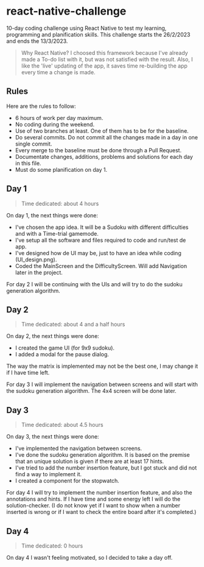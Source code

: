 # react-native-challenge
10-day coding challenge using React Native to test my learning, programming and planification skills. This challenge starts the 26/2/2023 and ends the 13/3/2023.
> Why React Native?
> I choosed this framework because I've already made a To-do list with it, but was not satisfied with the result. Also, I like the 'live' updating of the app, it saves time re-building the app every time a change is made.

## Rules
Here are the rules to follow:
- 6 hours of work per day maximum.
- No coding during the weekend.
- Use of two branches at least. One of them has to be for the baseline.
- Do several commits. Do not commit all the changes made in a day in one single commit.
- Every merge to the baseline must be done through a Pull Request.
- Documentate changes, additions, problems and solutions for each day in this file.
- Must do some planification on day 1.

## Day 1
> Time dedicated: about 4 hours

On day 1, the next things were done:
- I've chosen the app idea. It will be a Sudoku with different difficulties and with a Time-trial gamemode.
- I've setup all the software and files required to code and run/test de app.
- I've designed how de UI may be, just to have an idea while coding (UI_design.png).
- Coded the MainScreen and the DifficultyScreen. Will add Navigation later in the project.

For day 2 I will be continuing with the UIs and will try to do the sudoku generation algorithm.

## Day 2
> Time dedicated: about 4 and a half hours

On day 2, the next things were done:
- I created the game UI (for 9x9 sudoku).
- I added a modal for the pause dialog.

The way the matrix is implemented may not be the best one, I may change it if I have time left.

For day 3 I will implement the navigation between screens and will start with the sudoku generation algorithm. The 4x4 screen will be done later.

## Day 3
> Time dedicated: about 4.5 hours

On day 3, the next things were done:
- I've implemented the navigation between screens.
- I've done the sudoku generation algorithm. It is based on the premise that an unique solution is given if there are at least 17 hints.
- I've tried to add the number insertion feature, but I got stuck and did not find a way to implement it.
- I created a component for the stopwatch.

For day 4 I will try to implement the number insertion feature, and also the annotations and hints. If I have time and some energy left I will do the solution-checker. (I do not know yet if I want to show when a number inserted is wrong or if I want to check the entire board after it's completed.)

## Day 4
> Time dedicated: 0 hours

On day 4 I wasn't feeling motivated, so I decided to take a day off.
